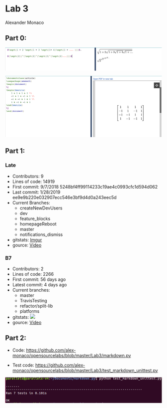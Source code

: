 # Lab 3
Alexander Monaco


## Part 0:


![alt text](https://github.com/alex-monaco/opensourcelabs/blob/master/Lab3/latex1.png)

![alt text](https://github.com/alex-monaco/opensourcelabs/blob/master/Lab3/latex2.png)

## Part 1:

### Late
  - Contributors: 9
  - Lines of code: 14919
  - First commit: 9/7/2018 5248bf4ff99114233c19ae4c0993cfc1d594d062
  - Last commit: 1/28/2019 ee9e9b220e032907ecc546e3bf9d4d0a243eec5d
  - Current Branches:
    - createNewDevUsers
    - dev
    - feature_blocks
    - homepageReboot
    - master
    - notifications_dismiss
  - gitstats: [Imgur](https://i.imgur.com/8vC9Odl.png)
  - gource: [Video](https://youtu.be/izGpI9g0Phs)

### B7
  - Contributors: 2
  - Lines of code: 2266
  - First commit: 56 days ago
  - Latest commit: 4 days ago
  - Current branches:
    - master
    - TravisTesting
    - refactor/split-lib
    - platforms
  - gitstats: ![](https://i.imgur.com/xUmGx5o.png)
  - gource: [Video](https://youtu.be/Ji4j9MyQL6s)

## Part 2:

- Code: https://github.com/alex-monaco/opensourcelabs/blob/master/Lab3/markdown.py

- Test code: https://github.com/alex-monaco/opensourcelabs/blob/master/Lab3/test_markdown_unittest.py

![alt text](https://github.com/alex-monaco/opensourcelabs/blob/master/Lab3/results.png)
